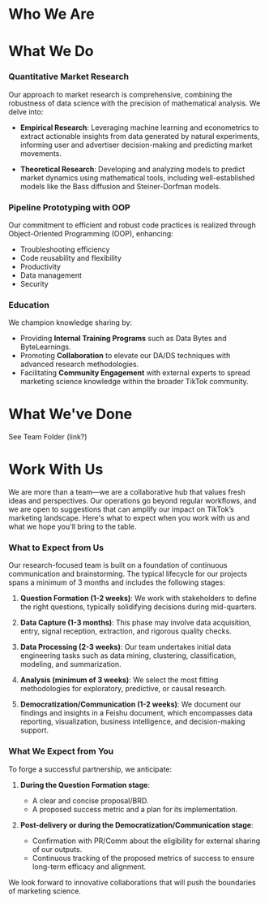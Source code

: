 # Who We Are

# What We Do
### Quantitative Market Research

Our approach to market research is comprehensive, combining the robustness of data science with the precision of mathematical analysis. We delve into:

- **Empirical Research**: Leveraging machine learning and econometrics to extract actionable insights from data generated by natural experiments, informing user and advertiser decision-making and predicting market movements.

- **Theoretical Research**: Developing and analyzing models to predict market dynamics using mathematical tools, including well-established models like the Bass diffusion and Steiner-Dorfman models.

### Pipeline Prototyping with OOP

Our commitment to efficient and robust code practices is realized through Object-Oriented Programming (OOP), enhancing:

- Troubleshooting efficiency
- Code reusability and flexibility
- Productivity
- Data management
- Security

### Education

We champion knowledge sharing by:

- Providing **Internal Training Programs** such as Data Bytes and ByteLearnings.
- Promoting **Collaboration** to elevate our DA/DS techniques with advanced research methodologies.
- Facilitating **Community Engagement** with external experts to spread marketing science knowledge within the broader TikTok community.

# What We've Done
See Team Folder (link?)

# Work With Us
We are more than a team—we are a collaborative hub that values fresh ideas and perspectives. Our operations go beyond regular workflows, and we are open to suggestions that can amplify our impact on TikTok’s marketing landscape. Here's what to expect when you work with us and what we hope you'll bring to the table.

### What to Expect from Us

Our research-focused team is built on a foundation of continuous communication and brainstorming. The typical lifecycle for our projects spans a minimum of 3 months and includes the following stages:

1. **Question Formation (1-2 weeks)**: We work with stakeholders to define the right questions, typically solidifying decisions during mid-quarters.

2. **Data Capture (1-3 months)**: This phase may involve data acquisition, entry, signal reception, extraction, and rigorous quality checks.

3. **Data Processing (2-3 weeks)**: Our team undertakes initial data engineering tasks such as data mining, clustering, classification, modeling, and summarization.

4. **Analysis (minimum of 3 weeks)**: We select the most fitting methodologies for exploratory, predictive, or causal research.

5. **Democratization/Communication (1-2 weeks)**: We document our findings and insights in a Feishu document, which encompasses data reporting, visualization, business intelligence, and decision-making support.

### What We Expect from You

To forge a successful partnership, we anticipate:

1. **During the Question Formation stage**:
   - A clear and concise proposal/BRD.
   - A proposed success metric and a plan for its implementation.

2. **Post-delivery or during the Democratization/Communication stage**:
   - Confirmation with PR/Comm about the eligibility for external sharing of our outputs.
   - Continuous tracking of the proposed metrics of success to ensure long-term efficacy and alignment.

We look forward to innovative collaborations that will push the boundaries of marketing science.


